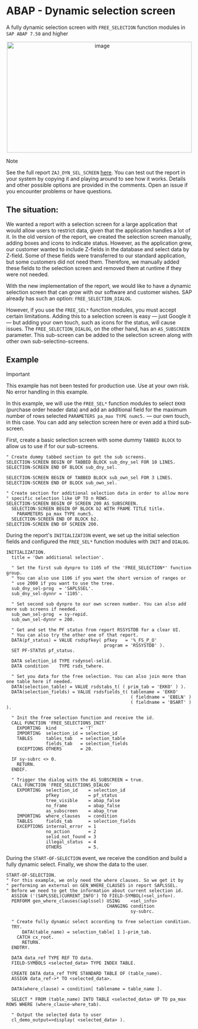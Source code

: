 # ABAP - Dynamic selection screen
A fully dynamic selection screen with `FREE_SELECTION` function modules in `SAP ABAP 7.50` and higher
<p <p align="center">
<img width="500" height="300" alt="image" src="https://github.com/user-attachments/assets/79f043e5-070a-4063-ad8f-d91060ea7293" />
</p>

> [!NOTE]
> See the full report `ZAJ_DYN_SEL_SCREEN` [here](src/zaj_dyn_sel_screen.abap).
> You can test out the report in your system by copying it and playing around to see how it works.
> Details and other possible options are provided in the comments.
> Open an issue if you encounter problems or have questions. 

## The situation: 
We wanted a report with a selection screen for a large application that would allow users to restrict data, given that the application handles a lot of it. In the old version of the report, we created the selection screen manually, adding boxes and icons to indicate status. However, as the application grew, our customer wanted to include Z-fields in the database and select data by Z-field. Some of these fields were transferred to our standard application, but some customers did not need them. Therefore, we manually added these fields to the selection screen and removed them at runtime if they were not needed.

With the new implementation of the report, we would like to have a dynamic selection screen that can grow with our software and customer wishes. SAP already has such an option: `FREE_SELECTION_DIALOG`.

However, if you use the `FREE_SEL*` function modules, you must accept certain limitations. Adding this to a selection screen is easy — just Google it — but adding your own touch, such as icons for the status, will cause issues. The `FREE_SELECTION_DIALOG`, on the other hand, has an `AS_SUBSCREEN` parameter. This sub-screen can be added to the selection screen along with other own sub-selectino-screens.

## Example
> [!IMPORTANT]
> This example has not been tested for production use. Use at your own risk. No error handling in this example. 

In this example, we will use the `FREE_SEL*` function modules to select `EKKO` (purchase order header data) and add an additional field for the maximum number of rows selected `PARAMETERS pa_max TYPE numc5.` — our own touch, in this case. You can add any selection screen here or even add a third sub-screen.

First, create a basic selection screen with some dummy ```TABBED BLOCK``` to allow us to use if for our sub-screens. 
```abap
" Create dummy tabbed section to get the sub screens. 
SELECTION-SCREEN BEGIN OF TABBED BLOCK sub_dny_sel FOR 10 LINES.
SELECTION-SCREEN END OF BLOCK sub_dny_sel.

SELECTION-SCREEN BEGIN OF TABBED BLOCK sub_own_sel FOR 3 LINES.
SELECTION-SCREEN END OF BLOCK sub_own_sel.

" Create section for additional selection data in order to allow more
" specific selection like UP TO n ROWS. 
SELECTION-SCREEN BEGIN OF SCREEN 200 AS SUBSCREEN.
  SELECTION-SCREEN BEGIN OF BLOCK b2 WITH FRAME TITLE title.
    PARAMETERS pa_max TYPE numc5.
  SELECTION-SCREEN END OF BLOCK b2.
SELECTION-SCREEN END OF SCREEN 200.
```

During the report's `INITIALIZATION` event, we set up the initial selection fields and configured the `FREE_SEL*` function modules with `INIT` and `DIALOG`.

```abap
INITIALIZATION.
  title = 'Own additional selection'.

  " Set the first sub dynpro to 1105 of the 'FREE_SELECTION*' function group.
  " You can also use 1106 if you want the short version of ranges or
  " use 2000 if you want to use the tree.
  sub_dny_sel-prog  = 'SAPLSSEL'.
  sub_dny_sel-dynnr = '1105'.

  " Set second sub dynpro to our own screen number. You can also add more sub screens if needed.
  sub_own_sel-prog  = sy-repid.
  sub_own_sel-dynnr = 200.

  " Get and set the PF status from report RSSYSTDB for a clear UI.
  " You can also try the other one of that report.
  DATA(pf_status) = VALUE rsdspfkey( pfkey   = '%_FS_P_O'
                                     program = 'RSSYSTDB' ).
  SET PF-STATUS pf_status.

  DATA selection_id TYPE rsdynsel-selid.
  DATA condition    TYPE rsds_twhere.

  " Set you data for the free selection. You can also join more than one table here if needed. 
  DATA(selection_table) = VALUE rsdstabs_t( ( prim_tab = 'EKKO' ) ).
  DATA(selection_fields) = VALUE rsdsfields_t( tablename = 'EKKO'
                                               ( fieldname = 'EBELN' )
                                               ( fieldname = 'BSART' ) ).

  " Init the free selection function and receive the id. 
  CALL FUNCTION 'FREE_SELECTIONS_INIT'
    EXPORTING  kind         = 'T'
    IMPORTING  selection_id = selection_id
    TABLES     tables_tab   = selection_table
               fields_tab   = selection_fields
    EXCEPTIONS OTHERS       = 20.

  IF sy-subrc <> 0.
    RETURN.
  ENDIF.

  " Trigger the dialog with the AS_SUBSCREEN = true.
  CALL FUNCTION 'FREE_SELECTIONS_DIALOG'
    EXPORTING  selection_id    = selection_id
               pfkey           = pf_status
               tree_visible    = abap_false
               no_frame        = abap_false
               as_subscreen    = abap_true
    IMPORTING  where_clauses   = condition
    TABLES     fields_tab      = selection_fields
    EXCEPTIONS internal_error  = 1
               no_action       = 2
               selid_not_found = 3
               illegal_status  = 4
               OTHERS          = 5.
```
During the `START-OF-SELECTION` event, we receive the condition and build a fully dynamic select. Finally, we show the data to the user.

```abap
START-OF-SELECTION.
" For this example, we only need the where clauses. So we get it by
" performing an external on GEN_WHERE_CLAUSES in report SAPLSSEL.
" Before we need to get the information about current selection id.
  ASSIGN ('(SAPLSSEL)CURRENT_INFO') TO FIELD-SYMBOL(<sel_info>).
  PERFORM gen_where_clauses(saplssel) USING    <sel_info>
                                      CHANGING condition
                                               sy-subrc.

  " Create fully dynamic select according to free selection condition.
  TRY.
      DATA(table_name) = selection_table[ 1 ]-prim_tab.
    CATCH cx_root.
      RETURN.
  ENDTRY.

  DATA data_ref TYPE REF TO data.
  FIELD-SYMBOLS <selected_data> TYPE INDEX TABLE.

  CREATE DATA data_ref TYPE STANDARD TABLE OF (table_name).
  ASSIGN data_ref->* TO <selected_data>.

  DATA(where_clause) = condition[ tablename = table_name ].

  SELECT * FROM (table_name) INTO TABLE <selected_data> UP TO pa_max ROWS WHERE (where_clause-where_tab).

  " Output the selected data to user
  cl_demo_output=>display( <selected_data> ).
```
